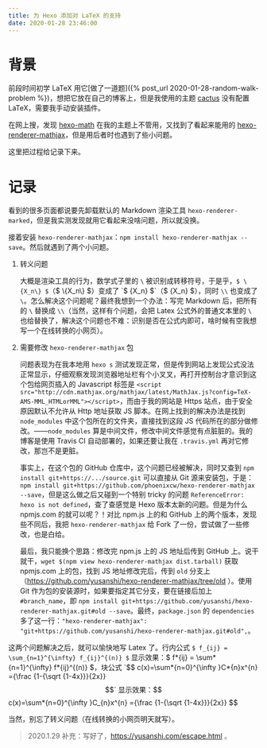 ```yaml
---
title: 为 Hexo 添加对 LaTeX 的支持
date: 2020-01-28 23:46:00
---
```


# 背景

前段时间初学 LaTeX 用它[做了一道题]({% post_url 2020-01-28-random-walk-problem %})，想把它放在自己的博客上，但是我使用的主题 [cactus](https://github.com/probberechts/hexo-theme-cactus) 没有配置 LaTeX，需要我手动安装插件。

在网上搜，发现 [hexo-math](https://github.com/hexojs/hexo-math) 在我的主题上不管用，又找到了看起来能用的 [hexo-renderer-mathjax](https://github.com/phoenixcw/hexo-renderer-mathjax)，但是用后者时也遇到了些小问题。

这里把过程给记录下来。

# 记录

看到的很多页面都说要先卸载默认的 Markdown 渲染工具 `hexo-renderer-marked`，但是我实测发现就用它看起来没啥问题，所以就没换。

接着安装 `hexo-renderer-mathjax`：`npm install hexo-renderer-mathjax --save`。然后就遇到了两个小问题。

1. 转义问题

   大概是渲染工具的行为，数学式子里的 `\` 被识别成转移符号，于是乎，`$ \{X_n\} $`（$ \\{X_n\\} $）变成了 `$ {X_n} $`（$ {X_n} $），同时 `\\` 也变成了 `\`。怎么解决这个问题呢？最终我想到一个办法：写完 Markdown 后，把所有的 `\` 替换成 `\\`（当然，这样有个问题，会把 Latex 公式外的普通文本里的 `\` 也给替换了，解决这个问题也不难：识别是否在公式内即可，啥时候有空我想写一个在线转换的小网页）。

2. 需要修改 `hexo-renderer-mathjax` 包

   问题表现为在我本地用 `hexo s` 测试发现正常，但是传到网站上发现公式没法正常显示，仔细观察发现浏览器地址栏有个小叉叉，再打开控制台才意识到这个包给网页插入的 Javascript 标签是 `<script src="http://cdn.mathjax.org/mathjax/latest/MathJax.js?config=TeX-AMS-MML_HTMLorMML"></script>`，而由于我的网站是 Https 站点，由于安全原因默认不允许从 Http 地址获取 JS 脚本。在网上找到的解决办法是找到 `node_modules` 中这个包所在的文件夹，直接找到这段 JS 代码所在的部分做修改。——`node_modules` 算是中间文件，修改中间文件感觉有点脏脏的。我的博客是使用 Travis CI 自动部署的，如果还要让我在 `.travis.yml` 再对它修改，那岂不是更脏。

   事实上，在这个包的 GitHub 仓库中，这个问题已经被解决，同时又查到 `npm install git+https://.../source.git` 可以直接从 Git 源来安装包，于是：`npm install git+https://github.com/phoenixcw/hexo-renderer-mathjax --save`，但是这么做之后又碰到一个特别 tricky 的问题 `ReferenceError: hexo is not defined`，查了查感觉是 Hexo 版本太新的问题。但是为什么 npmjs.com 的就可以呢？！对比 npm.js 上的和 GitHub 上的两个版本，发现些不同后，我把 `hexo-renderer-mathjax` 给 Fork 了一份，尝试做了一些修改，也是白给。

   最后，我只能换个思路：修改完 npm.js 上的 JS 地址后传到 GitHub 上。说干就干，`wget $(npm view hexo-renderer-mathjax dist.tarball)` 获取 npmjs.com 上的包，找到 JS 地址修改完后，传到 `old` 分支上（https://github.com/yusanshi/hexo-renderer-mathjax/tree/old ）。使用 Git 作为包的安装源时，如果要指定其它分支，要在链接后加上 `#branch_name`，即 `npm install git+https://github.com/yusanshi/hexo-renderer-mathjax.git#old --save`。最终，`package.json` 的 `dependencies` 多了这一行：`"hexo-renderer-mathjax": "git+https://github.com/yusanshi/hexo-renderer-mathjax.git#old",`。

这两个问题解决之后，就可以愉快地写 Latex 了。行内公式 `$ f_{ij} = \sum_{n=1}^{\infty} f_{ij}^{(n)} $` 显示效果：$ f*{ij} = \sum*{n=1}^{\infty} f*{ij}^{(n)} $，块公式 `$$ c(x)=\sum*{n=0}^{\infty }C*{n}x^{n} ={\frac {1-{\sqrt {1-4x}}}{2x}} $$` 显示效果：$$ c(x)=\sum*{n=0}^{\infty }C\_{n}x^{n} ={\frac {1-{\sqrt {1-4x}}}{2x}} $$

当然，别忘了转义问题（在线转换的小网页明天就写）。

> 2020.1.29 补充：写好了，https://yusanshi.com/escape.html 。
